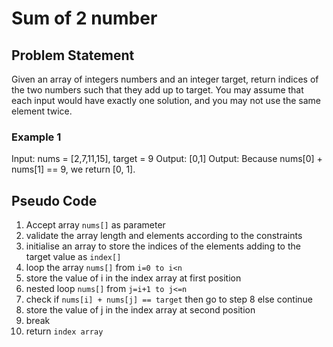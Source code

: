 # Sum of 2 number

## Problem Statement
Given an array of integers numbers and an integer target, return indices of the two numbers such that they
add up to target.
You may assume that each input would have exactly one solution, and you may not use the same element
twice.


### Example 1

Input: nums = [2,7,11,15], target = 9
Output: [0,1]
Output: Because nums[0] + nums[1] == 9, we return [0, 1].

## Pseudo Code
1.  Accept array `nums[]` as parameter
2. validate the array length and elements according to the constraints
3. initialise an array to store the indices of the elements adding to the target value as `index[]`
4. loop the array `nums[]` from `i=0 to i<n`
5. store the value of i in the index array at first position
6. nested loop `nums[]` from `j=i+1 to j<=n`
7. check if `nums[i] + nums[j] == target` then go to step 8  else continue
8. store the value of j in the index array at second position
9. break
10. return `index array`


